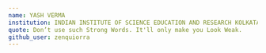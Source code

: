 ```yaml
---
name: YASH VERMA
institution: INDIAN INSTITUTE OF SCIENCE EDUCATION AND RESEARCH KOLKATA
quote: Don’t use such Strong Words. It'll only make you Look Weak.
github_user: zenquiorra
---
```


